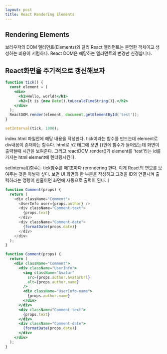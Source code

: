 ```yaml
---
layout: post
title: React Rendering Elements
---
```


## Rendering Elements
브라우저의 DOM 엘러먼트(Elements)와 달리 React 엘러먼트는 분명한 객체이고 생성하는 비용이 저렴하다.
React DOM은 해당하는 엘러먼트의 변경만 신경씁니다.

## React화면을 주기적으로 갱신해보자

```jsx
function tick() {
  const element = (
    <div>
      <h1>Hello, world!</h1>
      <h2>It is {new Date().toLocaleTimeString()}.</h2>
    </div>
  );
  ReactDOM.render(element, document.getElementById('test'));
}

setInterval(tick, 1000);
```

index.html 파일안에 해당 내용을 작성한다.
tick이라는 함수를 만드는데 element로 div내용이 존재하는 함수다.
html로 h2 테그에 보면 {}안에 함수가 들어있는데 화면이 출력될때 시간을 보여준다.
그리고 reactDOM.render()가 element를 'test'라는 id를 가지는 html element에 렌더링시킨다.

setInterval()함수는 tick함수를 매1초마다 rerendering 한다.
이게 React의 면모를 보여주는 것은 아닐까 싶다.
보면 UI 화면의 한 부분을 작성하고 그것을 ID와 연결시켜 출력하라는 명령어 한줄이면
화면에 자동으로 출력이 된다.ㅣ


```JavaScript
function Comment(props) {
  return (
    <div className="Comment">
      <UserInfo user={props.author} />
      <div className="Comment-text">
        {props.text}
      </div>
      <div className="Comment-date">
        {formatDate(props.date)}
      </div>
    </div>
  );
}
```

```jsx
function Comment(props) {
  return (
    <div className="Comment">
      <div className="UserInfo">
        <img className="Avatar"
          src={props.author.avatarUrl}
          alt={props.author.name}
        />
        <div className="UserInfo-name">
          {props.author.name}
        </div>
      </div>
      <div className="Comment-text">
        {props.text}
      </div>
      <div className="Comment-date">
        {formatDate(props.date)}
      </div>
    </div>
  );
}
```
